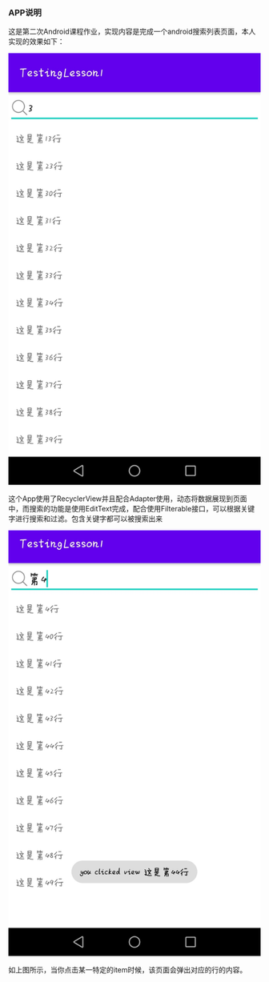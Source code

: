 ### APP说明

这是第二次Android课程作业，实现内容是完成一个android搜索列表页面，本人实现的效果如下：

![效果](readme.assets/IMG_20211101_110752.jpg)



这个App使用了RecyclerView并且配合Adapter使用，动态将数据展现到页面中，而搜索的功能是使用EditText完成，配合使用Filterable接口，可以根据关键字进行搜索和过滤。包含关键字都可以被搜索出来

![IMG_20211101_112016](readme.assets/IMG_20211101_112016.jpg)

如上图所示，当你点击某一特定的item时候，该页面会弹出对应的行的内容。